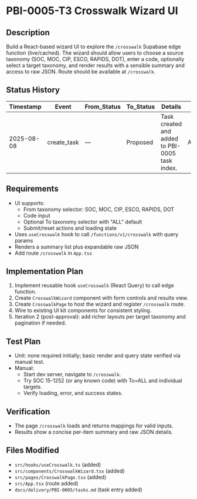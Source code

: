 # PBI-0005-T3 Crosswalk Wizard UI

## Description
Build a React-based wizard UI to explore the `/crosswalk` Supabase edge function (live/cached). The wizard should allow users to choose a source taxonomy (SOC, MOC, CIP, ESCO, RAPIDS, DOT), enter a code, optionally select a target taxonomy, and render results with a sensible summary and access to raw JSON. Route should be available at `/crosswalk`.

## Status History
| Timestamp | Event | From_Status | To_Status | Details | User |
|-----------|-------|-------------|-----------|---------|------|
| 2025-08-08 | create_task | — | Proposed | Task created and added to PBI-0005 task index. | AI_Agent |

## Requirements
- UI supports:
  - From taxonomy selector: SOC, MOC, CIP, ESCO, RAPIDS, DOT
  - Code input
  - Optional To taxonomy selector with "ALL" default
  - Submit/reset actions and loading state
- Uses `useCrosswalk` hook to call `/functions/v1/crosswalk` with query params
- Renders a summary list plus expandable raw JSON
- Add route `/crosswalk` in `App.tsx`

## Implementation Plan
1. Implement reusable hook `useCrosswalk` (React Query) to call edge function.
2. Create `CrosswalkWizard` component with form controls and results view.
3. Create `CrosswalkPage` to host the wizard and register `/crosswalk` route.
4. Wire to existing UI kit components for consistent styling.
5. Iteration 2 (post-approval): add richer layouts per target taxonomy and pagination if needed.

## Test Plan
- Unit: none required initially; basic render and query state verified via manual test.
- Manual:
  - Start dev server, navigate to `/crosswalk`.
  - Try SOC 15-1252 (or any known code) with To=ALL and individual targets.
  - Verify loading, error, and success states.

## Verification
- The page `/crosswalk` loads and returns mappings for valid inputs.
- Results show a concise per-item summary and raw JSON details.

## Files Modified
- `src/hooks/useCrosswalk.ts` (added)
- `src/components/CrosswalkWizard.tsx` (added)
- `src/pages/CrosswalkPage.tsx` (added)
- `src/App.tsx` (route added)
- `docs/delivery/PBI-0005/tasks.md` (task entry added)
